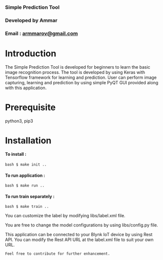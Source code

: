 

### Simple Prediction Tool 
### Developed by Ammar 
### Email : armmarov@gmail.com

# Introduction

The Simple Prediction Tool is developed for beginners to learn the basic image recognition process. The tool is developed by using Keras with Tensorflow framework for learning and prediction. User can perform image capturing, learning and prediction by using simple PyQT GUI provided along with this application.

# Prerequisite

python3, pip3

# Installation

#### To install :

`bash $ make init .. `

#### To run application :

`bash $ make run .. `

#### To run train separately :

`bash $ make train .. `

You can customize the label by modifying libs/label.xml file.

You are free to change the model configurations by using libs/config.py file.

This application can be connected to your Blynk IoT device by using Rest API. You can modify the Rest API URL at the label.xml file to suit your own URL.

    Feel free to contribute for further enhancement.

